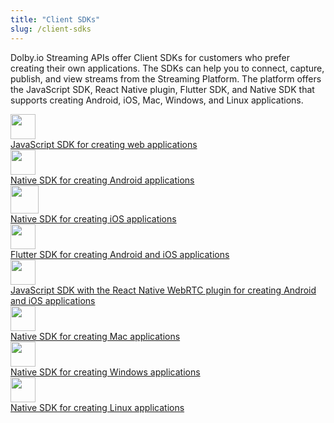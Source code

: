 ```yaml
---
title: "Client SDKs"
slug: /client-sdks
---
```

Dolby.io Streaming APIs offer Client SDKs for customers who prefer creating their own applications. The SDKs can help you to connect, capture, publish, and view streams from the Streaming Platform. The platform offers the JavaScript SDK, React Native plugin, Flutter SDK, and Native SDK that supports creating Android, iOS, Mac, Windows, and Linux applications. 

<div class="dolbyio-cards-container">
  
  <a class="dolbyio-card dolbyio-card-1" href="/millicast/client-sdks/web.mdx">
     <div class="dolbyio-card-image">
      <img width="40px" src="https://files.readme.io/e3bb9ae-javascript-155-svgrepo-com.svg"/>
    </div>
    <div class="dolbyio-card-header"></div>
    <div class="dolbyio-card-description">
       JavaScript SDK for creating web applications
    </div>
  </a>
  
  <a class="dolbyio-card dolbyio-card-2" href="/millicast/client-sdks/android">
    <div class="dolbyio-card-image">
      <img width="40px" class="dolbyio-card-svg-icon" src="https://files.readme.io/c7b67fd-android-svgrepo-com.svg"/>
    </div>
    <div class="dolbyio-card-header"></div>
    <div class="dolbyio-card-description">
      Native SDK for creating Android applications
    </div>
  </a>
  
  <a class="dolbyio-card dolbyio-card-3" href="/millicast/client-sdks/ios">
    <div class="dolbyio-card-image">
      <img width="45px" class="dolbyio-card-svg-icon" src="https://files.readme.io/5c709a5-os-ios-dark-svgrepo-com.svg"/>
    </div>
    <div class="dolbyio-card-header"></div>
    <div class="dolbyio-card-description">
      Native SDK for creating iOS applications
    </div>
  </a>
  
  <a class="dolbyio-card dolbyio-card-4" href="/millicast/client-sdks/flutter.md">
    <div class="dolbyio-card-image">
      <img width="40px" class="dolbyio-card-svg-icon" src="https://files.readme.io/eb58ef6-flutter-svgrepo-com_1.svg"/>
    </div>
    <div class="dolbyio-card-header"></div>
    <div class="dolbyio-card-description">
      Flutter SDK for creating Android and iOS applications
    </div>
  </a>
  <a class="dolbyio-card dolbyio-card-5" href="/millicast/client-sdks/rn.md">
    <div class="dolbyio-card-image">
      <img width="40px" class="dolbyio-card-svg-icon" src="https://files.readme.io/20d2f80-react-svgrepo-com.svg"/>
    </div>
    <div class="dolbyio-card-header"></div>
    <div class="dolbyio-card-description">
      JavaScript SDK with the React Native WebRTC plugin for creating Android and iOS applications
    </div>
  </a>
  <a class="dolbyio-card dolbyio-card-6" href="/millicast/client-sdks/desktop">
    <div class="dolbyio-card-image">
      <img width="40px" class="dolbyio-card-svg-icon" src="https://files.readme.io/3890a7b-apple-173-svgrepo-com_1.svg"/>
    </div>
    <div class="dolbyio-card-header"></div>
    <div class="dolbyio-card-description">
      Native SDK for creating Mac applications
    </div>
  </a>
  <a class="dolbyio-card dolbyio-card-7" href="/millicast/client-sdks/desktop">
    <div class="dolbyio-card-image">
      <img width="40px" class="dolbyio-card-svg-icon" src="https://files.readme.io/cd5a0d6-windows-174-svgrepo-com_1.svg"/>
    </div>
    <div class="dolbyio-card-header"></div>
    <div class="dolbyio-card-description">
     Native SDK for creating Windows applications
    </div>
  </a>
  <a class="dolbyio-card dolbyio-card-8" href="/millicast/client-sdks/desktop">
    <div class="dolbyio-card-image">
      <img width="40px" class="dolbyio-card-svg-icon" src="https://files.readme.io/26dd507-os-linux-svgrepo-com.svg"/>
    </div>
    <div class="dolbyio-card-header"></div>
    <div class="dolbyio-card-description">
      Native SDK for creating Linux applications
    </div>
  </a>
  
</div>
